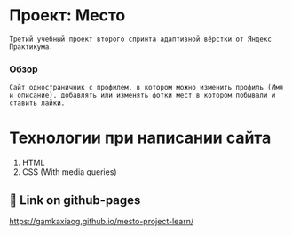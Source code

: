 # Проект: Место

    Третий учебный проект второго спринта адаптивной вёрстки от Яндекс Практикума.

### Обзор

    Сайт одностраничник с профилем, в котором можно изменить профиль (Имя и описание), добавлять или изменять фотки мест в котором побывали и ставить лайки.

# Технологии при написании сайта

1) HTML
2) CSS (With media queries)

## 🔗 Link on github-pages

https://gamkaxiaog.github.io/mesto-project-learn/
